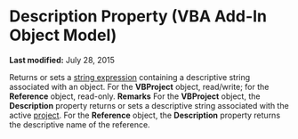 
# Description Property (VBA Add-In Object Model)

 **Last modified:** July 28, 2015


Returns or sets a  [string expression](b8bdf64f-5920-1ae9-16d0-b26d09524a30.md) containing a descriptive string associated with an object. For the **VBProject** object, read/write; for the **Reference** object, read-only.
 **Remarks**
For the  **VBProject** object, the **Description** property returns or sets a descriptive string associated with the active [project](b8bdf64f-5920-1ae9-16d0-b26d09524a30.md).
For the  **Reference** object, the **Description** property returns the descriptive name of the reference.
